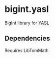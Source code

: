 # bigint.yasl
BigInt library for [YASL](https://github.com/yasl-lang/yasl)

## Dependencies
Requires LibTomMath
